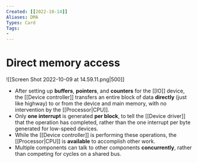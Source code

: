 ```yaml
---
Created: [[2022-10-14]]
Aliases: DMA
Types: Card
Tags: 
- 
---
```

# Direct memory access
![[Screen Shot 2022-10-09 at 14.59.11.png|500]]
- After setting up **buffers**, **pointers**, and **counters** for the [[IO]] device, the [[Device controller]] transfers an entire block of data **directly** (just like highway) to or from the device and main memory, with no intervention by the [[Processor|CPU]].
- Only **one interrupt** is generated **per block**, to tell the [[Device driver]] that the operation has completed, rather than the one interrupt per byte generated for low-speed devices. 
- While the [[Device controller]] is performing these operations, the [[Processor|CPU]] is **available** to accomplish other work.
- Multiple components can talk to other components **concurrently**, rather than competing for cycles on a shared bus.